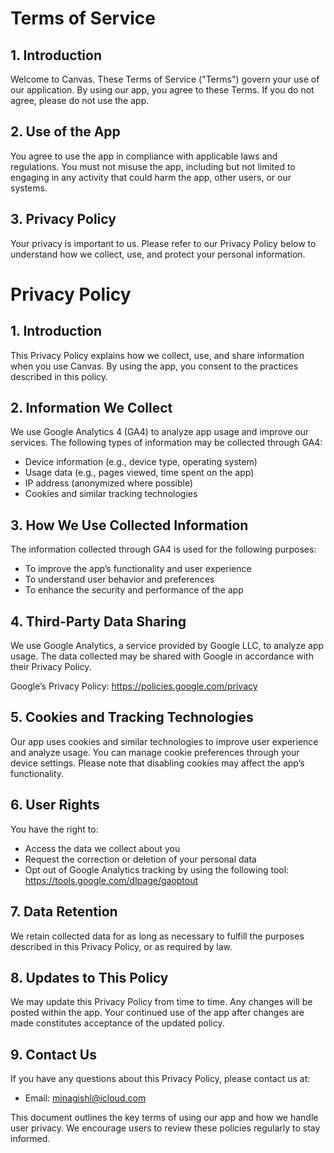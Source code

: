 # Terms of Service

## 1. Introduction

Welcome to Canvas. These Terms of Service ("Terms") govern your use of our application. By using our app, you agree to these Terms. If you do not agree, please do not use the app.

## 2. Use of the App

You agree to use the app in compliance with applicable laws and regulations. You must not misuse the app, including but not limited to engaging in any activity that could harm the app, other users, or our systems.

## 3. Privacy Policy

Your privacy is important to us. Please refer to our Privacy Policy below to understand how we collect, use, and protect your personal information.

# Privacy Policy

## 1. Introduction

This Privacy Policy explains how we collect, use, and share information when you use Canvas. By using the app, you consent to the practices described in this policy.

## 2. Information We Collect

We use Google Analytics 4 (GA4) to analyze app usage and improve our services. The following types of information may be collected through GA4:

- Device information (e.g., device type, operating system)
- Usage data (e.g., pages viewed, time spent on the app)
- IP address (anonymized where possible)
- Cookies and similar tracking technologies

## 3. How We Use Collected Information

The information collected through GA4 is used for the following purposes:

- To improve the app’s functionality and user experience
- To understand user behavior and preferences
- To enhance the security and performance of the app

## 4. Third-Party Data Sharing

We use Google Analytics, a service provided by Google LLC, to analyze app usage. The data collected may be shared with Google in accordance with their Privacy Policy.

Google’s Privacy Policy: https://policies.google.com/privacy

## 5. Cookies and Tracking Technologies

Our app uses cookies and similar technologies to improve user experience and analyze usage. You can manage cookie preferences through your device settings. Please note that disabling cookies may affect the app’s functionality.

## 6. User Rights

You have the right to:

- Access the data we collect about you
- Request the correction or deletion of your personal data
- Opt out of Google Analytics tracking by using the following tool: https://tools.google.com/dlpage/gaoptout

## 7. Data Retention

We retain collected data for as long as necessary to fulfill the purposes described in this Privacy Policy, or as required by law.

## 8. Updates to This Policy

We may update this Privacy Policy from time to time. Any changes will be posted within the app. Your continued use of the app after changes are made constitutes acceptance of the updated policy.

## 9. Contact Us

If you have any questions about this Privacy Policy, please contact us at:

- Email: minagishl@icloud.com

This document outlines the key terms of using our app and how we handle user privacy. We encourage users to review these policies regularly to stay informed.
